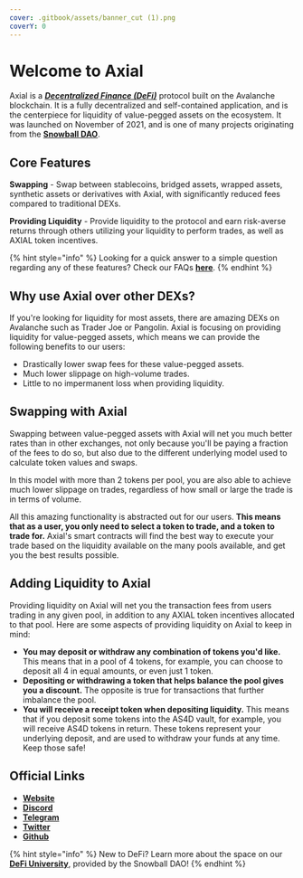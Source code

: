 ```yaml
---
cover: .gitbook/assets/banner_cut (1).png
coverY: 0
---
```


# Welcome to Axial

Axial is a [_**Decentralized Finance (DeFi)**_](https://snowballs.gitbook.io/snowball-docs/resources/defi-glossary#decentralized-finance-defi) protocol built on the Avalanche blockchain. It is a fully decentralized and self-contained application, and is the centerpiece for liquidity of value-pegged assets on the ecosystem. It was launched on November of 2021, and is one of many projects originating from the [**Snowball DAO**](https://snowball.network).

## Core Features

**Swapping** - Swap between stablecoins, bridged assets, wrapped assets, synthetic assets or derivatives with Axial, with significantly reduced fees compared to traditional DEXs.

**Providing Liquidity** - Provide liquidity to the protocol and earn risk-averse returns through others utilizing your liquidity to perform trades, as well as AXIAL token incentives.

{% hint style="info" %}
Looking for a quick answer to a simple question regarding any of these features? Check our FAQs [**here**](resources/frequently-asked-questions/).
{% endhint %}

## Why use Axial over other DEXs?

If you're looking for liquidity for most assets, there are amazing DEXs on Avalanche such as Trader Joe or Pangolin. Axial is focusing on providing liquidity for value-pegged assets, which means we can provide the following benefits to our users:

* Drastically lower swap fees for these value-pegged assets.
* Much lower slippage on high-volume trades.
* Little to no impermanent loss when providing liquidity.

## Swapping with Axial

Swapping between value-pegged assets with Axial will net you much better rates than in other exchanges, not only because you'll be paying a fraction of the fees to do so, but also due to the different underlying model used to calculate token values and swaps.

In this model with more than 2 tokens per pool, you are also able to achieve much lower slippage on trades, regardless of how small or large the trade is in terms of volume.

All this amazing functionality is abstracted out for our users. **This means that as a user, you only need to select a token to trade, and a token to trade for.** Axial's smart contracts will find the best way to execute your trade based on the liquidity available on the many pools available, and get you the best results possible.

## Adding Liquidity to Axial

Providing liquidity on Axial will net you the transaction fees from users trading in any given pool, in addition to any AXIAL token incentives allocated to that pool. Here are some aspects of providing liquidity on Axial to keep in mind:

* **You may deposit or withdraw any combination of tokens you'd like.** This means that in a pool of 4 tokens, for example, you can choose to deposit all 4 in equal amounts, or even just 1 token.
* **Depositing or withdrawing a token that helps balance the pool gives you a discount.** The opposite is true for transactions that further imbalance the pool.
* **You will receive a receipt token when depositing liquidity.** This means that if you deposit some tokens into the AS4D vault, for example, you will receive AS4D tokens in return. These tokens represent your underlying deposit, and are used to withdraw your funds at any time. Keep those safe!

## Official Links

* [**Website**](https://app.axial.exchange)
* [**Discord**](https://discord.gg/NPsxMhcCrS)
* [**Telegram**](https://t.me/axialdefi)
* [**Twitter**](https://twitter.com/AxialDeFi)
* [**Github**](https://github.com/Snowball-Finance)

{% hint style="info" %}
New to DeFi? Learn more about the space on our [**DeFi University**](snowball-defi-university/introduction.md), provided by the Snowball DAO!
{% endhint %}

